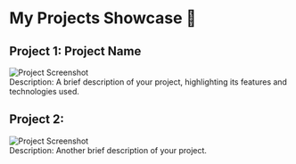 # My Projects Showcase 🎉

## Project 1: Project Name
![Project Screenshot](https://via.placeholder.com/800x400)  
Description: A brief description of your project, highlighting its features and technologies used.

## Project 2: 
![Project Screenshot](assets/project1.jpg)  
Description: Another brief description of your project.

